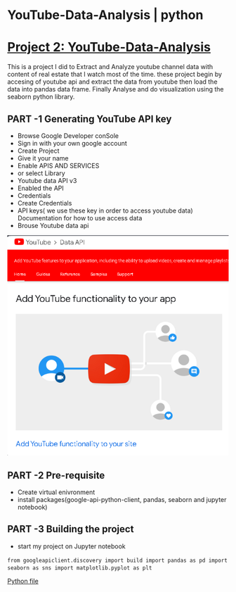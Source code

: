 # YouTube-Data-Analysis | python

# [Project 2: YouTube-Data-Analysis](https://akedataanalyst.github.io/YouTube-Data-Analysis/)

This is a project I did to Extract and Analyze youtube channel data with content of real estate that I watch most of the time. these project begin by accesing of youtube api and extract the data from youtube then load the data into pandas data frame. Finally Analyse and do visualization using the seaborn python library.

## PART -1 Generating YouTube API key
- Browse Google Developer conSole
- Sign in with your own google account
- Create Project
- Give it your name
- Enable APIS AND SERVICES
- or select Library
- Youtube data API v3
- Enabled the API
- Credentials
- Create Credentials
- API keys( we use these key in order to access youtube data)
Documentation for how to use access data
- Brouse Youtube data api

![](api.PNG)

## PART -2 Pre-requisite
- Create virtual enivronment
- install packages(google-api-python-client, pandas, seaborn and jupyter notebook)

## PART -3 Building the project
- start my project on Jupyter notebook

`from googleapiclient.discovery import build
import pandas as pd
import seaborn as sns
import matplotlib.pyplot as plt`

[Python file](akeapi.py)
